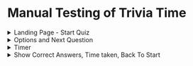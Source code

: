 # Manual Testing of Trivia Time

<details>
<summary>Landing Page - Start Quiz</summary>
<br>

<b>Start Quiz</b>

![Image of landig page of Trivia Time with "Start Quiz"-button](assets/docs/testing/start_quiz.gif)

When clicking the "Start Quiz"-button, you get redirected to the first question of the quiz.

</details>

<details>
<summary>Options and Next Question</summary>
<br>

<b>Options and Next Question</b>

![GIF of question options and "Next Question"-button](assets/docs/testing/next_question.gif)

When faced with the questions, you have three options. If the user hasn't chosen an option, it won't be possible to move on to the next question. This was tested by choosing an option and moving to the next question, as well as trying to click on the "Next Question"-button without choosing an option. 

</details>

<details>
<summary>Timer</summary>
<br>

<b>Timer</b>

![GIF of timer above the "Next Question"-button](assets/docs/testing/timer.gif)

For every question there is a 30 second time limit. If an option hasn't been chosen before the time is up, the application moves on to the next question, regardless if you have chosen an answer or not. 

</details>

<details>
<summary>Show Correct Answers, Time taken, Back To Start</summary>
<br>

<b>Show Correct Answers</b>

![GIF of "Show Answers"-button, Correct Answers, Time taken, "Back To Start"-button](assets/docs/testing/show_answers.gif)

When finishing the quiz, your result will show up in the form of "You got x out of 11". Underneath is the button "Show Correct Answers". When clicked, the correct answers will appear. If you have chosen the correct answer to a question, only the black tick will appear indicating that you got the correct answer. If you have chosen the incorrect answer, a red cross indicates which answer you choose, along with the black tick indicating the correct option. 

<b>Time Taken</b>

Underneath all the options is the "Time taken" which indicates how long it took the user to complete the quiz. 

<b>Back To Start</b>

If the user would want to retake the quiz, there is a button at the bottom of the application that will redirect the user back to the landing page. 

</details>

